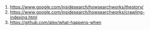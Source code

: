 1. https://www.google.com/insidesearch/howsearchworks/thestory/
2. https://www.google.com/insidesearch/howsearchworks/crawling-indexing.html
3. https://github.com/alex/what-happens-when
